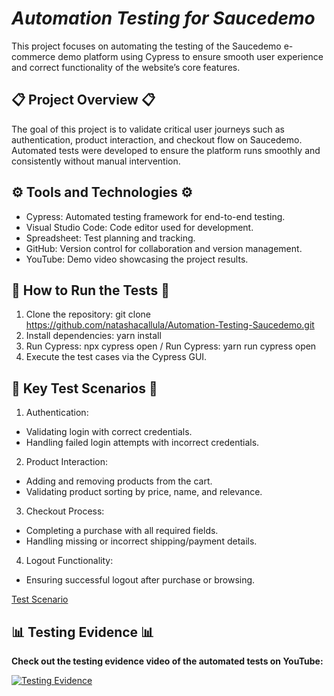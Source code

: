 # ***Automation Testing for Saucedemo***

This project focuses on automating the testing of the Saucedemo e-commerce demo platform using Cypress to ensure smooth user experience and correct functionality of the website’s core features.

## 📋 **Project Overview** 📋 

The goal of this project is to validate critical user journeys such as authentication, product interaction, and checkout flow on Saucedemo. Automated tests were developed to ensure the platform runs smoothly and consistently without manual intervention.

## ⚙️ **Tools and Technologies** ⚙️
- Cypress: Automated testing framework for end-to-end testing.
- Visual Studio Code: Code editor used for development.
- Spreadsheet: Test planning and tracking.
- GitHub: Version control for collaboration and version management.
- YouTube: Demo video showcasing the project results.

## 🚀 **How to Run the Tests** 🚀
1. Clone the repository: git clone https://github.com/natashacallula/Automation-Testing-Saucedemo.git
2. Install dependencies: yarn install
3. Run Cypress: npx cypress open / Run Cypress: yarn run cypress open
4. Execute the test cases via the Cypress GUI.

## 🧪 **Key Test Scenarios** 🧪
1. Authentication:
  - Validating login with correct credentials.
  - Handling failed login attempts with incorrect credentials.
2. Product Interaction:
  - Adding and removing products from the cart.
  - Validating product sorting by price, name, and relevance.
3. Checkout Process:
  - Completing a purchase with all required fields.
  - Handling missing or incorrect shipping/payment details.
4. Logout Functionality:
  - Ensuring successful logout after purchase or browsing.

  [Test Scenario](https://docs.google.com/spreadsheets/d/17XXNfxHiOG1_R7FZQ3Jupex3dSj8jy3lmBqzJ2DZ3MM/edit?gid=0#gid=0)

## 📊 **Testing Evidence** 📊

**Check out the testing evidence video of the automated tests on YouTube:**

[![Testing Evidence](https://img.youtube.com/vi/joFs1QI4HTU/0.jpg)](https://youtu.be/joFs1QI4HTU)

